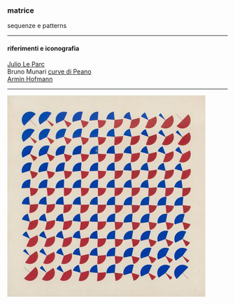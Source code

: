 ### matrice
sequenze e patterns  

***

#### riferimenti e iconografia
[Julio Le Parc](https://it.wikipedia.org/wiki/Julio_Le_Parc)  
Bruno Munari [curve di Peano](https://www.google.com/search?q=munari+peano+curve&sxsrf=ALeKk03xhLYpOSdM-kQADgK-tqQqil0LYg:1615458040374&source=lnms&tbm=isch&sa=X&ved=2ahUKEwjkjJWVgqjvAhUUQEEAHUnhAKEQ_AUoAXoECA8QAw&cshid=1615458070957279&biw=1280&bih=798)  
[Armin Hofmann](https://en.wikipedia.org/wiki/Armin_Hofmann)  

***


![mutations](img/leParc_mutations.png?raw=true)